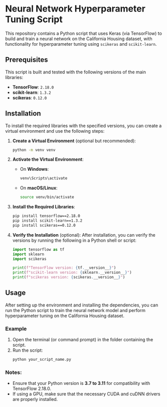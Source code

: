 # Neural Network Hyperparameter Tuning Script

This repository contains a Python script that uses Keras (via TensorFlow) to build and train a neural network on the California Housing dataset, with functionality for hyperparameter tuning using `scikeras` and `scikit-learn`.

## Prerequisites

This script is built and tested with the following versions of the main libraries:

- **TensorFlow**: `2.18.0`
- **scikit-learn**: `1.3.2`
- **scikeras**: `0.12.0`

## Installation

To install the required libraries with the specified versions, you can create a virtual environment and use the following steps:

1. **Create a Virtual Environment** (optional but recommended):
    ```bash
    python -m venv venv
    ```

2. **Activate the Virtual Environment**:
    - On **Windows**:
      ```bash
      venv\Scripts\activate
      ```
    - On **macOS/Linux**:
      ```bash
      source venv/bin/activate
      ```

3. **Install the Required Libraries**:
    ```bash
    pip install tensorflow==2.18.0
    pip install scikit-learn==1.3.2
    pip install scikeras==0.12.0
    ```

4. **Verify the Installation** (optional):
    After installation, you can verify the versions by running the following in a Python shell or script:
    ```python
    import tensorflow as tf
    import sklearn
    import scikeras
    
    print(f"TensorFlow version: {tf.__version__}")
    print(f"scikit-learn version: {sklearn.__version__}")
    print(f"scikeras version: {scikeras.__version__}")
    ```

## Usage

After setting up the environment and installing the dependencies, you can run the Python script to train the neural network model and perform hyperparameter tuning on the California Housing dataset.

### Example

1. Open the terminal (or command prompt) in the folder containing the script.
2. Run the script:
    ```bash
    python your_script_name.py
    ```

### Notes:
- Ensure that your Python version is **3.7 to 3.11** for compatibility with TensorFlow 2.18.0.
- If using a GPU, make sure that the necessary CUDA and cuDNN drivers are properly installed.